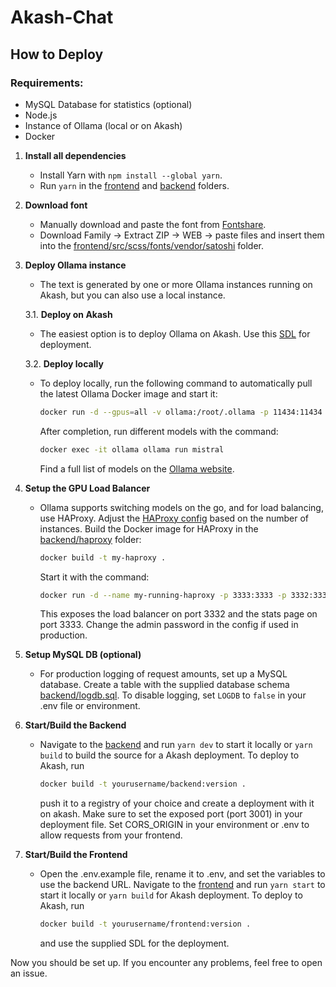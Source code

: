 # Akash-Chat

## How to Deploy

### Requirements:
- MySQL Database for statistics (optional)
- Node.js
- Instance of Ollama (local or on Akash)
- Docker

1. **Install all dependencies**
   - Install Yarn with `npm install --global yarn`.
   - Run `yarn` in the [frontend](/frontend) and [backend](/backend) folders.

2. **Download font**
   - Manually download and paste the font from [Fontshare](https://www.fontshare.com/fonts/satoshi).
   - Download Family -> Extract ZIP -> WEB -> paste files and insert them into the [frontend/src/scss/fonts/vendor/satoshi](/frontend/src/scss/fonts/vendor/satoshi) folder.

3. **Deploy Ollama instance**
   - The text is generated by one or more Ollama instances running on Akash, but you can also use a local instance.

   3.1. **Deploy on Akash**
   - The easiest option is to deploy Ollama on Akash. Use this [SDL](/ollama-sdl.yml) for deployment.

   3.2. **Deploy locally**
   - To deploy locally, run the following command to automatically pull the latest Ollama Docker image and start it:
     ```bash
     docker run -d --gpus=all -v ollama:/root/.ollama -p 11434:11434 --name ollama ollama/ollama
     ```
     After completion, run different models with the command:
     ```bash
     docker exec -it ollama ollama run mistral
     ```
     Find a full list of models on the [Ollama website](https://ollama.ai/library).

4. **Setup the GPU Load Balancer**
   - Ollama supports switching models on the go, and for load balancing, use HAProxy. Adjust the [HAProxy config](/backend/haproxy/haproxy.cfg) based on the number of instances. Build the Docker image for HAProxy in the [backend/haproxy](/backend/haproxy) folder:
     ```bash
     docker build -t my-haproxy .
     ```
     Start it with the command:
     ```bash
     docker run -d --name my-running-haproxy -p 3333:3333 -p 3332:3332 my-haproxy
     ```
     This exposes the load balancer on port 3332 and the stats page on port 3333. Change the admin password in the config if used in production.

5. **Setup MySQL DB (optional)**
   - For production logging of request amounts, set up a MySQL database. Create a table with the supplied database schema [backend/logdb.sql](/backend/logdb.sql). To disable logging, set `LOGDB` to `false` in your .env file or environment.

6. **Start/Build the Backend**
   - Navigate to the [backend](/backend) and run `yarn dev` to start it locally or `yarn build` to build the source for a Akash deployment. To deploy to Akash, run
     ```bash
     docker build -t yourusername/backend:version .
     ```
     push it to a registry of your choice and create a deployment with it on akash.
     Make sure to set the exposed port (port 3001) in your deployment file. Set CORS_ORIGIN in your environment or .env to allow requests from your frontend.

7. **Start/Build the Frontend**
   - Open the .env.example file, rename it to .env, and set the variables to use the backend URL. Navigate to the [frontend](/frontend) and run `yarn start` to start it locally or `yarn build` for Akash deployment. To deploy to Akash, run
     ```bash
     docker build -t yourusername/frontend:version .
     ```
     and use the supplied SDL for the deployment.

Now you should be set up. If you encounter any problems, feel free to open an issue.
